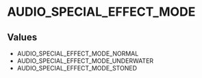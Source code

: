 # AUDIO_SPECIAL_EFFECT_MODE

## Values
* AUDIO_SPECIAL_EFFECT_MODE_NORMAL
* AUDIO_SPECIAL_EFFECT_MODE_UNDERWATER
* AUDIO_SPECIAL_EFFECT_MODE_STONED
